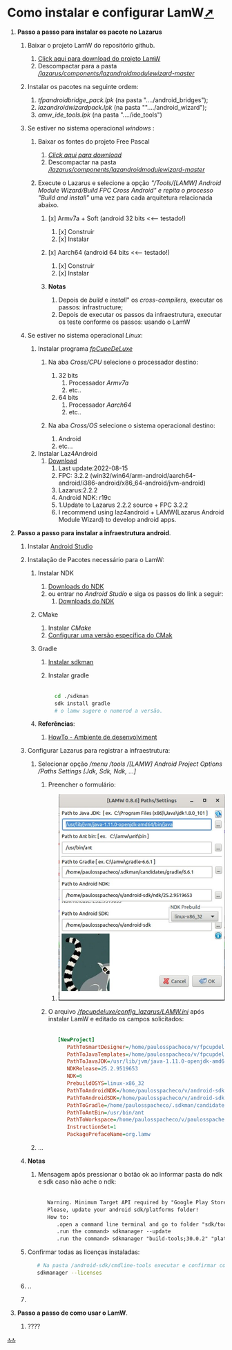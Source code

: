<div class="header" id="myHeader">
  <div class="navbar" w3-include-html="/menu.inc"> </div>
</div>
<div class="title"><script> document.write(document.title);</script></div>  
<main>
<!-- markdownlint-disable-next-line -->
<span id="topo"><span>

# Como instalar e configurar LamW<a href="instalar_econfigurar_lamw.html" target="_blank" title="Pressione aqui para expandir este documento em nova aba.">➚</a>

1. **Passo  a passo para instalar os pacote no Lazarus**
   1. Baixar o projeto LamW do repositório github.
      1. [Click aqui para download do projeto LamW](https://github.com/jmpessoa/lazandroidmodulewizard)
      2. Descompactar para a pasta _[/lazarus/components/lazandroidmodulewizard-master](/lazarus/components/lazandroidmodulewizard-master)_

   2. Instalar os pacotes na seguinte ordem:
      1. _tfpandroidbridge_pack.lpk_ (na pasta "..../android_bridges");
      2. _lazandroidwizardpack.lpk_ (na pasta ""..../android_wizard");
      3. _amw_ide_tools.lpk_ (na pasta "..../ide_tools")

   3. Se estiver no sistema operacional _windows_ :
      1. Baixar os fontes do projeto Free Pascal
         1. _[Click aqui para download](https://gitlab.com/freepascal.org/fpc/source/-/archive/main/source-main.zip)_
         2. Descompactar na pasta _[/lazarus/components/lazandroidmodulewizard-master](/lazarus/components/free_pascal_source_main)_

      2. Execute o Lazarus e selecione a opção  _"/Tools/[LAMW] Android Module Wizard/Build FPC Cross Android"  e repita o processo "Build and install"_ uma vez para cada arquitetura relacionada abaixo.
         1. [x] Armv7a + Soft (android 32 bits <<-- testado!)
            1. [x] Construir
            2. [x] Instalar
         2. [x] Aarch64 (android 64 bits <<-- testado!)
            1. [x] Construir
            2. [x] Instalar

         3. **Notas**
            1. Depois de _build_ e _install_" os _cross-compilers_, executar os passos: infrastructure;
            2. Depois de executar os passos da infraestrutura, executar os teste conforme os passos: usando o LamW

   4. Se estiver no sistema operacional _Linux_:
      1. Instalar programa [_fpCupeDeLuxe_](https://wiki.lazarus.freepascal.org/fpcupdeluxe) 
         1. Na aba _Cross/CPU_ selecione o processador destino:
            1. 32 bits
                  1. Processador _Armv7a_
                  2. etc..
            2. 64 bits
               1. Processador _Aarch64_
               2. etc..

         2. Na aba _Cross/OS_ selecione o sistema operacional destino:
            1. Android
            2. etc...
      2. Instalar Laz4Android
         1. [Download](https://sourceforge.net/projects/laz4android/)
            1. Last update:2022-08-15
            2. FPC: 3.2.2 (win32/win64/arm-android/aarch64-android/i386-android/x86_64-android/jvm-android)
            3. Lazarus:2.2.2
            4. Android NDK: r19c
            5. 1.Update to Lazarus 2.2.2 source + FPC 3.2.2
            6. I recommend using laz4android + LAMW(Lazarus Android Module Wizard) to develop android apps.

2. **Passo a passo para instalar a infraestrutura android**.
   1. Instalar [Android Studio](https://developer.android.com/studio?gclid=CjwKCAjw-b-kBhB-EiwA4fvKrEsTffVft6mg-eLbZ3JJYdnWSaD5gEdVKuKZHzXlifA0Up-MEt49ehoCd8kQAvD_BwE&gclsrc=aw.ds)

   2. Instalação de Pacotes necessário para o LamW:
      1. Instalar NDK
         1. [Downloads do NDK](https://developer.android.com/ndk/downloads?hl=pt-br)
         2. ou entrar no _Android Studio_ e siga os passos do link a seguir:
            1. [Downloads do NDK](https://developer.android.com/ndk/downloads?hl=pt-br)
      2. CMake
         1. Instalar _CMake_
         2. [Configurar uma versão específica do CMak](https://developer.android.com/studio/projects/install-ndk?hl=pt-br#vanilla_cmake)

      3. Gradle
         1. [Instalar sdkman](https://sdkman.io/install)
         2. Instalar gradle

            ```bash

              cd ./sdkman
              sdk install gradle
              # o lamw sugere o numerod a versão.

            ```

      4. **Referências**:
         1. [HowTo - Ambiente de desenvolviment](https://forum.lazarus.freepascal.org/index.php/topic,40750.html)

   3. Configurar Lazarus para registrar a infraestrutura:
      1. Selecionar opção _/menu_ _/tools_ _/[LAMW] Android Project Options_ _/Paths Settings [Jdk, Sdk, Ndk, ...]_
         1. Preencher o formulário:
            1. ![Paths Settings [Jdk, Sdk, Ndk, ...]](./img/form_path_lamw.jpeg)

         2. O arquivo [_/fpcupdeluxe/config_lazarus/LAMW.ini_](./LAMW.ini) após instalar LamW e editado os campos solicitados:

            ```ini

               [NewProject]
                  PathToSmartDesigner=/home/paulosspacheco/v/fpcupdeluxe/lazarus/components/lazandroidmodulewizard-master/android_wizard/smartdesigner
                  PathToJavaTemplates=/home/paulosspacheco/v/fpcupdeluxe/lazarus/components/lazandroidmodulewizard-master/android_wizard/smartdesigner/java
                  PathToJavaJDK=/usr/lib/jvm/java-1.11.0-openjdk-amd64/bin/java
                  NDKRelease=25.2.9519653
                  NDK=6
                  PrebuildOSYS=linux-x86_32
                  PathToAndroidNDK=/home/paulosspacheco/v/android-sdk/ndk/25.2.9519653
                  PathToAndroidSDK=/home/paulosspacheco/v/android-sdk
                  PathToGradle=/home/paulosspacheco/.sdkman/candidates/gradle/6.6.1
                  PathToAntBin=/usr/bin/ant
                  PathToWorkspace=/home/paulosspacheco/v/paulosspacheco/LazarusProjects/lamw
                  InstructionSet=1
                  PackagePrefaceName=org.lamw

            ```

      2. ...  

   4. **Notas**
      1. Mensagem após pressionar o botão ok ao informar pasta do ndk e sdk caso não ache o ndk:

         ```md

            Warning. Minimum Target API required by "Google Play Store" = 30
            Please, update your android sdk/platforms folder!
            How to:
               .open a command line terminal and go to folder "sdk/tools/bin"
               .run the command> sdkmanager --update
               .run the command> sdkmanager "build-tools;30.0.2" "platforms;android-30"

            ```

   5. Confirmar todas as licenças instaladas:

      ```bash
         # Na pasta /android-sdk/cmdline-tools executar e confirmar com yes 
         sdkmanager --licenses
      ```

   6. ..
   7. 
3. **Passo  a passo de como usar o LamW**.
   1. ????


</main>

[🔝🔝](#topo "Retorna ao topo")